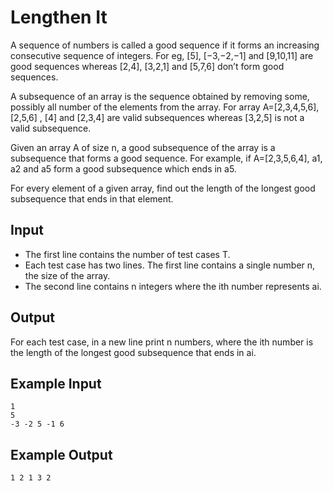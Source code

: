# Lengthen It

A sequence of numbers is called a good sequence if it forms an increasing consecutive sequence of integers. For eg, [5], [−3,−2,−1] and [9,10,11] are good sequences whereas [2,4], [3,2,1] and [5,7,6] don’t form good sequences.

A subsequence of an array is the sequence obtained by removing some, possibly all number of the elements from the array. For array A=[2,3,4,5,6], [2,5,6] , [4] and [2,3,4] are valid subsequences whereas [3,2,5] is not a valid subsequence.

Given an array A of size n, a good subsequence of the array is a subsequence that forms a good sequence. For example, if A=[2,3,5,6,4], a1, a2 and a5 form a good subsequence which ends in a5.

For every element of a given array, find out the length of the longest good subsequence that ends in that element.

## Input

- The first line contains the number of test cases T.
- Each test case has two lines. The first line contains a single number n, the size of the array.
- The second line contains n integers where the ith number represents ai.

## Output

For each test case, in a new line print n numbers, where the ith number is the length of the longest good subsequence that ends in ai.

## Example Input

```
1
5
-3 -2 5 -1 6
```

## Example Output

```
1 2 1 3 2
```
